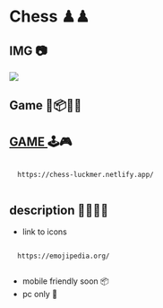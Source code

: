 # Chess  ♟♟
## IMG  📷
![](https://i.imgur.com/kaTmHbj.png)


## Game 🎢📦🎡✨

## [ GAME ](https://chess-luckmer.netlify.app/)  🕹🎮
```

  https://chess-luckmer.netlify.app/
  
```


## description 👩‍💻👨‍💻
+ link to icons

```

  https://emojipedia.org/
  
```

+ mobile friendly soon 📦
+ pc only  🎡
